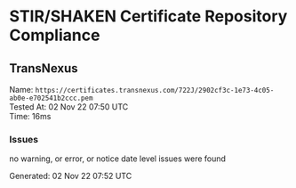 # STIR/SHAKEN Certificate Repository Compliance

## TransNexus

Name: `https://certificates.transnexus.com/722J/2902cf3c-1e73-4c05-ab0e-e702541b2ccc.pem`\
Tested At: 02 Nov 22 07:50 UTC\
Time: 16ms

### Issues

no warning, or error, or notice date level issues were found

Generated: 02 Nov 22 07:52 UTC